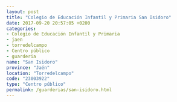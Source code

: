 ```yaml
---
layout: post
title: "Colegio de Educación Infantil y Primaria San Isidoro"
date: 2017-09-20 20:57:05 +0200
categories:
- Colegio de Educación Infantil y Primaria
- jaen
- torredelcampo
- Centro público
- guarderia
name: "San Isidoro"
province: "Jaén"
location: "Torredelcampo"
code: "23003922"
type: "Centro público"
permalink: /guarderias/san-isidoro.html
---
```

